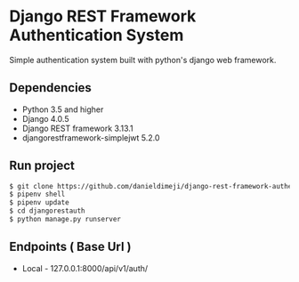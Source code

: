 # Django REST Framework Authentication System
Simple authentication system built with python's django web framework.

## Dependencies
* Python 3.5 and higher
* Django 4.0.5
* Django REST framework 3.13.1
* djangorestframework-simplejwt 5.2.0

## Run project
``` bash
$ git clone https://github.com/danieldimeji/django-rest-framework-authentication.git
$ pipenv shell
$ pipenv update
$ cd djangorestauth
$ python manage.py runserver
```

## Endpoints ( Base Url )
* Local - 127.0.0.1:8000/api/v1/auth/
